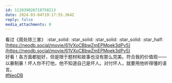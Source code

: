 ```yaml
---
id: 112039026710758213
date: 2024-03-04T19:17:55.364Z
reply: false
media_attachments: 0
---
```


看过《周处除三害》 :star_solid: :star_solid: :star_solid: :star_solid: :star_half:   
[https://neodb.social/movie/61VXoCBbwZmEPMpek3dPv5](https://neodb.social/movie/61VXoCBbwZmEPMpek3dPv5)  
好看！各方面都挺好，但是限于题材和故事也没有那么完美。符合我的价值观——以暴制暴！坏人你不打他，他不知道自己是坏人。对付坏人，就要用他听得懂的语言。  
[#NeoDB](https://e5n.cc/tags/NeoDB)

